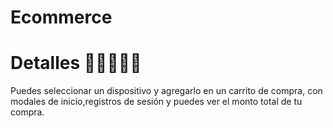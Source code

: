 # Ecommerce 
# Detalles 📱📶📲📴📳
Puedes seleccionar un dispositivo y agregarlo en un carrito de compra, con modales de inicio,registros de sesión y puedes ver el monto total de tu compra.
